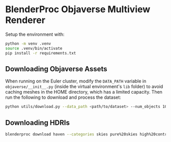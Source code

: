 # BlenderProc Objaverse Multiview Renderer

Setup the environment with:

```bash
python -m venv .venv
source .venv/bin/activate
pip install -r requirements.txt
```

## Downloading Objaverse Assets

When running on the Euler cluster, modify the ```DATA_PATH``` variable in ```objaverse/__init__.py``` (inside the virtual environment's ```lib``` folder) to avoid caching meshes in the HOME directory, which has a limited capacity. Then run the following to download and process the dataset:

```bash
python utils/download.py --data_path <path/to/dataset> --num_objects 100 --num_workers 32 --list_file obj_list.txt
```

## Downloading HDRIs

```bash
blenderproc download haven --categories skies pure%20skies high%20contrast --resolution 1k hdri/high_contrast
```